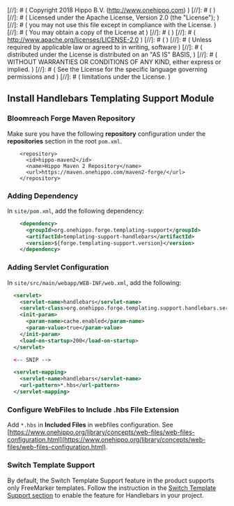 
[//]: # (  Copyright 2018 Hippo B.V. (http://www.onehippo.com)  )
[//]: # (  )
[//]: # (  Licensed under the Apache License, Version 2.0 (the "License");  )
[//]: # (  you may not use this file except in compliance with the License.  )
[//]: # (  You may obtain a copy of the License at  )
[//]: # (  )
[//]: # (       http://www.apache.org/licenses/LICENSE-2.0  )
[//]: # (  )
[//]: # (  Unless required by applicable law or agreed to in writing, software  )
[//]: # (  distributed under the License is distributed on an "AS IS" BASIS,  )
[//]: # (  WITHOUT WARRANTIES OR CONDITIONS OF ANY KIND, either express or implied.  )
[//]: # (  See the License for the specific language governing permissions and  )
[//]: # (  limitations under the License.  )

## Install Handlebars Templating Support Module

### Bloomreach Forge Maven Repository

Make sure you have the following **repository** configuration under the **repositories** section in the root ```pom.xml```.

```
    <repository>
      <id>hippo-maven2</id>
      <name>Hippo Maven 2 Repository</name>
      <url>https://maven.onehippo.com/maven2-forge/</url>
    </repository>
```

### Adding Dependency

In ```site/pom.xml```, add the following dependency:

```xml
    <dependency>
      <groupId>org.onehippo.forge.templating-support</groupId>
      <artifactId>templating-support-handlebars</artifactId>
      <version>${forge.templating-support.version}</version>
    </dependency>
```

### Adding Servlet Configuration

In ```site/src/main/webapp/WEB-INF/web.xml```, add the following:

```xml
  <servlet>
    <servlet-name>handlebars</servlet-name>
    <servlet-class>org.onehippo.forge.templating.support.handlebars.servlet.HandlebarsHstTemplateServlet</servlet-class>
    <init-param>
      <param-name>cache.enabled</param-name>
      <param-value>true</param-value>
    </init-param>
    <load-on-startup>200</load-on-startup>
  </servlet>

  <-- SNIP -->

  <servlet-mapping>
    <servlet-name>handlebars</servlet-name>
    <url-pattern>*.hbs</url-pattern>
  </servlet-mapping>
```

### Configure WebFiles to Include **.hbs** File Extension

Add ```*.hbs``` in **Included Files** in webfiles configuration. See [https://www.onehippo.org/library/concepts/web-files/web-files-configuration.html](https://www.onehippo.org/library/concepts/web-files/web-files-configuration.html).

### Switch Template Support

By default, the Switch Template Support feature in the product supports only FreeMarker templates. Follow the instruction in the [Switch Template Support section](index.html#Switch_Template_Support) to enable the feature for Handlebars in your project.
